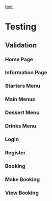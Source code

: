 [text](TESTING.md)

# Testing

## Validation

### Home Page

### Information Page

### Starters Menu

### Main Menus

### Dessert Menu

### Drinks Menu

### Login

### Register

### Booking

### Make Booking

### View Booking

